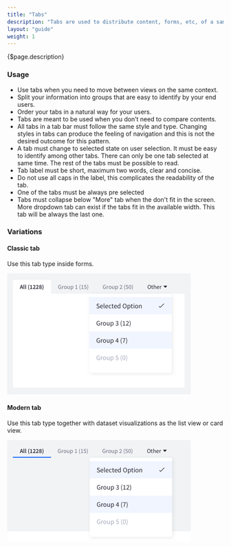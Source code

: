 ```yaml
---
title: "Tabs"
description: "Tabs are used to distribute content, forms, etc, of a same nature. This tabs are in-page tabs, therefore they don't produce any kind of navigation."
layout: "guide"
weight: 1
---
```


<div class="page-description">{$page.description}</div>

### Usage

* Use tabs when you need to move between views on the same context.
* Split your information into groups that are easy to identify by your end users.
* Order your tabs in a natural way for your users.
* Tabs are meant to be used when you don’t need to compare contents.
* All tabs in a tab bar must follow the same style and type. Changing styles in tabs can produce the feeling of navigation and this is not the desired outcome for this pattern.
* A tab must change to selected state on user selection. It must be easy to identify among other tabs. There can only be one tab selected at same time. The rest of the tabs must be possible to read.
* Tab label must be short, maximum two words, clear and concise.
* Do not use all caps in the label, this complicates the readability of the tab.
* One of the tabs must be always pre selected
* Tabs must collapse below "More" tab when the don't fit in the screen. More dropdown tab can exist if the tabs fit in the available width. This tab will be always the last one.

### Variations

#### Classic tab
Use this tab type inside forms.

![Classic tab with rounded corners at top corners](../../../images/TabsRounded.png)

#### Modern tab
Use this tab type together with dataset visualizations as the list view or card view.

![Modern tab without background and underline in selected state](../../../images/TabsLine.png)
